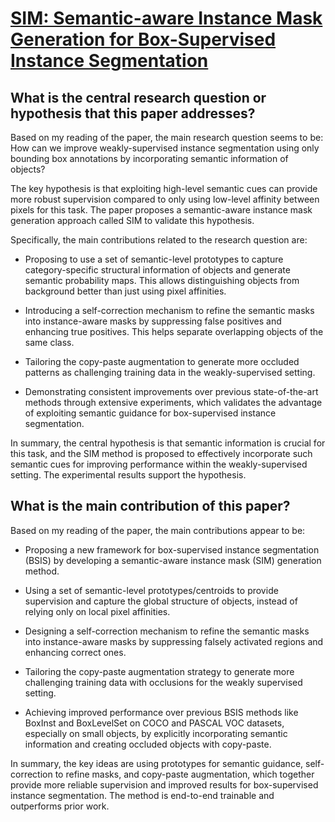 # [SIM: Semantic-aware Instance Mask Generation for Box-Supervised Instance   Segmentation](https://arxiv.org/abs/2303.08578)

## What is the central research question or hypothesis that this paper addresses?

 Based on my reading of the paper, the main research question seems to be: How can we improve weakly-supervised instance segmentation using only bounding box annotations by incorporating semantic information of objects? 

The key hypothesis is that exploiting high-level semantic cues can provide more robust supervision compared to only using low-level affinity between pixels for this task. The paper proposes a semantic-aware instance mask generation approach called SIM to validate this hypothesis.

Specifically, the main contributions related to the research question are:

- Proposing to use a set of semantic-level prototypes to capture category-specific structural information of objects and generate semantic probability maps. This allows distinguishing objects from background better than just using pixel affinities.

- Introducing a self-correction mechanism to refine the semantic masks into instance-aware masks by suppressing false positives and enhancing true positives. This helps separate overlapping objects of the same class.

- Tailoring the copy-paste augmentation to generate more occluded patterns as challenging training data in the weakly-supervised setting.

- Demonstrating consistent improvements over previous state-of-the-art methods through extensive experiments, which validates the advantage of exploiting semantic guidance for box-supervised instance segmentation.

In summary, the central hypothesis is that semantic information is crucial for this task, and the SIM method is proposed to effectively incorporate such semantic cues for improving performance within the weakly-supervised setting. The experimental results support the hypothesis.


## What is the main contribution of this paper?

 Based on my reading of the paper, the main contributions appear to be:

- Proposing a new framework for box-supervised instance segmentation (BSIS) by developing a semantic-aware instance mask (SIM) generation method. 

- Using a set of semantic-level prototypes/centroids to provide supervision and capture the global structure of objects, instead of relying only on local pixel affinities.

- Designing a self-correction mechanism to refine the semantic masks into instance-aware masks by suppressing falsely activated regions and enhancing correct ones.

- Tailoring the copy-paste augmentation strategy to generate more challenging training data with occlusions for the weakly supervised setting.

- Achieving improved performance over previous BSIS methods like BoxInst and BoxLevelSet on COCO and PASCAL VOC datasets, especially on small objects, by explicitly incorporating semantic information and creating occluded objects with copy-paste.

In summary, the key ideas are using prototypes for semantic guidance, self-correction to refine masks, and copy-paste augmentation, which together provide more reliable supervision and improved results for box-supervised instance segmentation. The method is end-to-end trainable and outperforms prior work.
